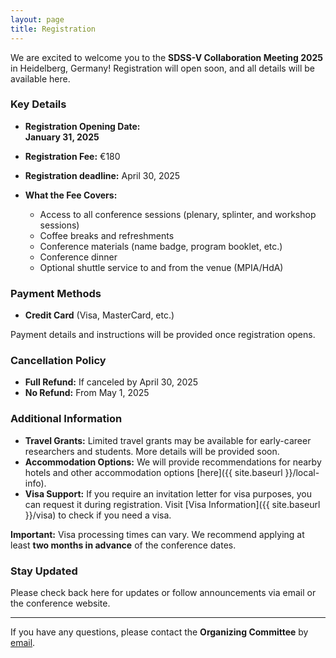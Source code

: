 ```yaml
---
layout: page
title: Registration
---
```


We are excited to welcome you to the **SDSS-V Collaboration Meeting 2025** in Heidelberg, Germany! Registration will open soon, and all details will be available here. 

### Key Details

- **Registration Opening Date:**  
  **January 31, 2025**

- **Registration Fee:**  €180
- **Registration deadline:** April 30, 2025

- **What the Fee Covers:**  
  - Access to all conference sessions (plenary, splinter, and workshop sessions)  
  - Coffee breaks and refreshments  
  - Conference materials (name badge, program booklet, etc.)  
  - Conference dinner  
  - Optional shuttle service to and from the venue (MPIA/HdA)

### Payment Methods

- **Credit Card** (Visa, MasterCard, etc.)  

Payment details and instructions will be provided once registration opens.

### Cancellation Policy

- **Full Refund:** If canceled by April 30, 2025  
- **No Refund:** From May 1, 2025  

### Additional Information

- **Travel Grants:** Limited travel grants may be available for early-career researchers and students. More details will be provided soon.  
- **Accommodation Options:** We will provide recommendations for nearby hotels and other accommodation options [here]({{ site.baseurl }}/local-info).  
- **Visa Support:** If you require an invitation letter for visa purposes, you can request it during registration. Visit [Visa Information]({{ site.baseurl }}/visa) to check if you need a visa.
<div class="visa-warning">
  <strong>Important:</strong> Visa processing times can vary. We recommend applying at least <strong>two months in advance</strong> of the conference dates.
</div>

### Stay Updated

Please check back here for updates or follow announcements via email or the conference website.

---

If you have any questions, please contact the **Organizing Committee** by [email](mailto:villasenor@mpia.de).
